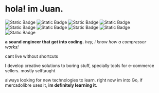 # hola! im Juan. 
![Static Badge](https://img.shields.io/badge/Javascript-yellow?logo=javascript&logoColor=white)
![Static Badge](https://img.shields.io/badge/Express.js-black?logo=express)
![Static Badge](https://img.shields.io/badge/MongoDB-darkgreen?logo=mongodb)
![Static Badge](https://img.shields.io/badge/React-black?logo=react)
![Static Badge](https://img.shields.io/badge/Typescript-3178C6?logo=typescript&logoColor=white)
![Static Badge](https://img.shields.io/badge/Supabase-3FCF8E?logo=supabase&logoColor=black)
![Static Badge](https://img.shields.io/badge/HTML-E34F26?logo=HTML5&logoColor=white)
![Static Badge](https://img.shields.io/badge/CSS-1572B6?logo=css3)
![Static Badge](https://img.shields.io/badge/GIT-F05032?logo=git&logoColor=white)

**a sound engineer that got into coding.** *hey, i know how a compressor works!*

cant live without shortcuts

I develop creative solutions to boring stuff, specially tools for e-commerce sellers. mostly selftaught

always looking for new technologies to learn. right now im into Go, if mercadolibre uses it, **im definitely learning it**.